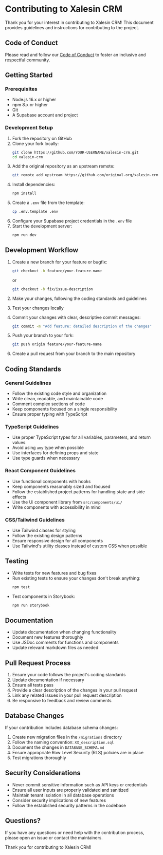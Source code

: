 # Contributing to Xalesin CRM

Thank you for your interest in contributing to Xalesin CRM! This document provides guidelines and instructions for contributing to the project.

## Code of Conduct

Please read and follow our [Code of Conduct](CODE_OF_CONDUCT.md) to foster an inclusive and respectful community.

## Getting Started

### Prerequisites

- Node.js 16.x or higher
- npm 8.x or higher
- Git
- A Supabase account and project

### Development Setup

1. Fork the repository on GitHub
2. Clone your fork locally:
   ```bash
   git clone https://github.com/YOUR-USERNAME/xalesin-crm.git
   cd xalesin-crm
   ```
3. Add the original repository as an upstream remote:
   ```bash
   git remote add upstream https://github.com/original-org/xalesin-crm.git
   ```
4. Install dependencies:
   ```bash
   npm install
   ```
5. Create a `.env` file from the template:
   ```bash
   cp .env.template .env
   ```
6. Configure your Supabase project credentials in the `.env` file
7. Start the development server:
   ```bash
   npm run dev
   ```

## Development Workflow

1. Create a new branch for your feature or bugfix:
   ```bash
   git checkout -b feature/your-feature-name
   ```
   or
   ```bash
   git checkout -b fix/issue-description
   ```

2. Make your changes, following the coding standards and guidelines
3. Test your changes locally
4. Commit your changes with clear, descriptive commit messages:
   ```bash
   git commit -m "Add feature: detailed description of the changes"
   ```
5. Push your branch to your fork:
   ```bash
   git push origin feature/your-feature-name
   ```
6. Create a pull request from your branch to the main repository

## Coding Standards

### General Guidelines

- Follow the existing code style and organization
- Write clean, readable, and maintainable code
- Comment complex sections of code
- Keep components focused on a single responsibility
- Ensure proper typing with TypeScript

### TypeScript Guidelines

- Use proper TypeScript types for all variables, parameters, and return values
- Avoid using `any` type when possible
- Use interfaces for defining props and state
- Use type guards when necessary

### React Component Guidelines

- Use functional components with hooks
- Keep components reasonably sized and focused
- Follow the established project patterns for handling state and side effects
- Use the UI component library from `src/components/ui/`
- Write components with accessibility in mind

### CSS/Tailwind Guidelines

- Use Tailwind classes for styling
- Follow the existing design patterns
- Ensure responsive design for all components
- Use Tailwind's utility classes instead of custom CSS when possible

## Testing

- Write tests for new features and bug fixes
- Run existing tests to ensure your changes don't break anything:
  ```bash
  npm test
  ```
- Test components in Storybook:
  ```bash
  npm run storybook
  ```

## Documentation

- Update documentation when changing functionality
- Document new features thoroughly
- Use JSDoc comments for functions and components
- Update relevant markdown files as needed

## Pull Request Process

1. Ensure your code follows the project's coding standards
2. Update documentation if necessary
3. Ensure all tests pass
4. Provide a clear description of the changes in your pull request
5. Link any related issues in your pull request description
6. Be responsive to feedback and review comments

## Database Changes

If your contribution includes database schema changes:

1. Create new migration files in the `/migrations` directory
2. Follow the naming convention: `XX_description.sql`
3. Document the changes in `DATABASE_SCHEMA.md`
4. Ensure appropriate Row Level Security (RLS) policies are in place
5. Test migrations thoroughly

## Security Considerations

- Never commit sensitive information such as API keys or credentials
- Ensure all user inputs are properly validated and sanitized
- Maintain tenant isolation in all database operations
- Consider security implications of new features
- Follow the established security patterns in the codebase

## Questions?

If you have any questions or need help with the contribution process, please open an issue or contact the maintainers.

Thank you for contributing to Xalesin CRM!
